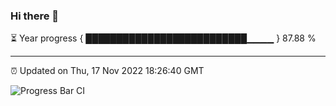 ### Hi there 👋

⏳ Year progress { ██████████████████████████▁▁▁▁ } 87.88 %

---

⏰ Updated on Thu, 17 Nov 2022 18:26:40 GMT

![Progress Bar CI](https://github.com/ZhaoGui/ZhaoGui/workflows/Progress%20Bar%20CI/badge.svg)

